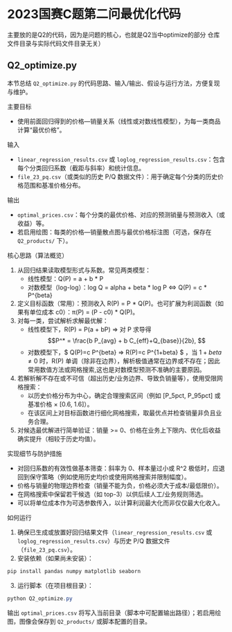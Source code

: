# 2023国赛C题第二问最优化代码
主要放的是Q2的代码，因为是问题的核心，也就是Q2当中optimize的部分
仓库文件目录与实际代码文件目录无关）

## Q2_optimize.py

本节总结 `Q2_optimize.py` 的代码思路、输入/输出、假设与运行方法，方便复现与维护。

主要目标
- 使用前面回归得到的价格—销量关系（线性或对数线性模型），为每一类商品计算“最优价格”。

输入
- `linear_regression_results.csv` 或 `loglog_regression_results.csv`：包含每个分类回归系数（截距与斜率）和统计信息。
- `file_23_pq.csv`（或类似的历史 P/Q 数据文件）：用于确定每个分类的历史价格范围和基准价格分布。

输出
- `optimal_prices.csv`：每个分类的最优价格、对应的预测销量与预测收入（或收益）等。
- 若启用绘图：每类的价格—销量散点图与最优价格标注图（可选，保存在 `Q2_products/` 下）。

核心思路（算法概览）
1. 从回归结果读取模型形式与系数。常见两类模型：
	- 线性模型：Q(P) = a + b * P
	- 对数模型（log-log）：log Q = alpha + beta * log P  ⇔  Q(P) = c * P^{beta}
2. 定义目标函数（常用）：预测收入 R(P) = P * Q(P)。也可扩展为利润函数（如果有单位成本 c0）：π(P) = (P - c0) * Q(P)。
3. 对每一类，尝试解析求解最优解：
	- 线性模型下，R(P) = P(a + bP) ⇒ 对 P 求导得 $$P^* = \frac{b P_{avg} + b C_{eff}+Q_{base}}{2b}, $$
	- 对数模型下，$ Q(P)=c P^{beta} ⇒ R(P)=c P^{1+beta} $ ，当 $1+beta ≠ 0$ 时，R(P) 单调（除非在边界），解析极值通常在边界或不存在；因此常用数值方法或网格搜索,这也是对数模型预测不准确的主要原因。
4. 若解析解不存在或不可信（超出历史/业务边界、导致负销量等），使用受限网格搜索：
	- 以历史价格分布为中心，确定合理搜索区间（例如 [P_5pct, P_95pct] 或 基准价格 × [0.6, 1.6]）。
	- 在该区间上对目标函数进行细化网格搜索，取最优点并检查销量非负且业务合理。
5. 对候选最优解进行简单验证：销量 >= 0、价格在业务上下限内、优化后收益确实提升（相较于历史均值）。

实现细节与防护措施
- 对回归系数的有效性做基本筛查：斜率为 0、样本量过小或 R^2 极低时，应退回到保守策略（例如使用历史均价或使用网格搜索并限制幅度）。
- 价格与销量的物理边界检查（销量不能为负，价格必须大于成本/最低限价）。
- 在网格搜索中保留若干候选（如 top-3）以供后续人工/业务规则筛选。
- 可以将单位成本作为可选参数传入，以计算利润最大化而非仅仅最大化收入。

如何运行
1. 确保已生成或放置好回归结果文件（`linear_regression_results.csv` 或 `loglog_regression_results.csv`）与历史 P/Q 数据文件（`file_23_pq.csv`）。
2. 安装依赖（如果尚未安装）：

```powershell
pip install pandas numpy matplotlib seaborn
```

3. 运行脚本（在项目根目录）：

```powershell
python Q2_optimize.py
```

输出 `optimal_prices.csv` 将写入当前目录（脚本中可配置输出路径）；若启用绘图，图像会保存到 `Q2_products/` 或脚本配置的目录。
